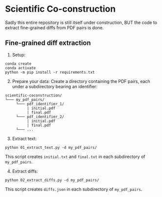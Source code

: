 # Scientific Co-construction

Sadly this entire repository is still itself under construction, BUT the code to extract fine-grained diffs from PDF pairs is done.

## Fine-grained diff extraction

1. Setup:
```
conda create
conda activate
python -m pip install -r requirements.txt
```

2. Prepare your data:
Create a directory containing the PDF pairs, each under a subdirectory bearing an identifier:
```
scientific-coconstruction/
└─── my_pdf_pairs/
     └─── pdf_identifier_1/
          | initial.pdf  
          | final.pdf
     └─── pdf_identifier_2/
          | initial.pdf  
          | final.pdf
     └─── ...
```

3. Extract text:
```
python 01_extract_text.py -d my_pdf_pairs/
```
This script creates `initial.txt` and `final.txt` in each subdirectory of `my_pdf_pairs`.

4. Extract diffs:
```
python 02_extract_diffs.py -d my_pdf_pairs/
```
This script creates `diffs.json` in each subdirectory of `my_pdf_pairs`.
